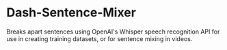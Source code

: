 # Dash-Sentence-Mixer
Breaks apart sentences using OpenAI's Whisper speech recognition API for use in creating training datasets, or for sentence mixing in videos.
